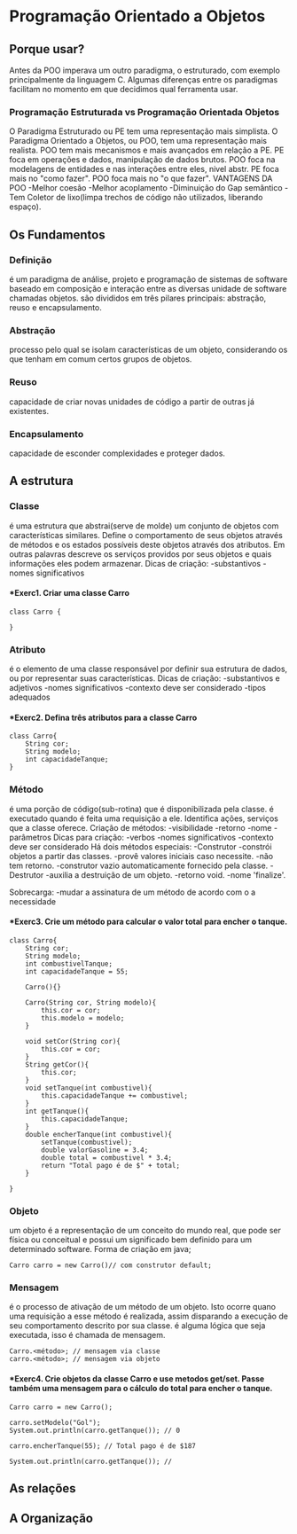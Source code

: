 # Programação Orientado a Objetos

## Porque usar?
Antes da POO imperava um outro paradigma, o estruturado, com exemplo principalmente da linguagem C. Algumas diferenças entre os paradigmas facilitam no momento em que decidimos qual ferramenta usar.
### Programação Estruturada vs Programação Orientada Objetos
O Paradigma Estruturado ou PE tem uma representação mais simplista.
O Paradigma Orientado a Objetos, ou POO, tem uma representação mais realista.
POO tem mais mecanismos e mais avançados em relação a PE. 
PE foca em operações e dados, manipulação de dados brutos.
POO foca na modelagens de entidades e nas interações entre eles,  nivel abstr.
PE foca mais no "como fazer".
POO foca mais no "o que fazer".
VANTAGENS DA POO
 -Melhor coesão
 -Melhor acoplamento
 -Diminuição do Gap semântico
 -Tem Coletor de lixo(limpa trechos de código não utilizados, liberando espaço).

## Os Fundamentos
### Definição 
é um paradigma de análise, projeto e programação de sistemas de software baseado em composição e interação entre as diversas unidade de software chamadas objetos.
são divididos em três pilares principais: abstração, reuso e encapsulamento.
### Abstração
processo pelo qual se isolam características de um objeto, considerando os que tenham em comum certos grupos de objetos.
### Reuso
capacidade de criar novas unidades de código a partir de outras já existentes.
### Encapsulamento
capacidade de esconder complexidades e proteger dados.

## A estrutura
### Classe
é uma estrutura que abstrai(serve de molde) um conjunto de objetos com características similares. Define o comportamento de seus objetos através de métodos e os estados possíveis deste objetos através dos atributos. Em outras palavras descreve os serviços providos por seus objetos e quais informações eles podem armazenar.
Dicas de criação:
-substantivos
-nomes significativos

#### *Exerc1. Criar uma classe Carro
```
class Carro {

}
```
### Atributo
é o elemento de uma classe responsável por definir sua estrutura de dados, ou por representar suas características.
Dicas de criação:
-substantivos e adjetivos
-nomes significativos
-contexto deve ser considerado
-tipos adequados

#### *Exerc2. Defina três atributos para a classe Carro
```
class Carro{
    String cor;
    String modelo;
    int capacidadeTanque;
}
```
### Método
é uma porção de código(sub-rotina) que é disponibilizada pela classe. é executado quando é feita uma requisição a ele. Identifica ações, serviços que a classe oferece.
Criação de métodos:
-visibilidade
-retorno
-nome
-parâmetros
Dicas para criação:
-verbos
-nomes significativos
-contexto deve ser considerado
Há dois métodos especiais:
-Construtor
    -constrói objetos a partir das classes.
    -provê valores iniciais caso necessite.
    -não tem retorno.
    -construtor vazio automaticamente fornecido pela classe.
-Destrutor
    -auxilia a destruição de um objeto.
    -retorno void.
    -nome 'finalize'.

Sobrecarga:
-mudar a assinatura de um método de acordo com o a necessidade 

#### *Exerc3. Crie um método para calcular o valor total para encher o tanque.
```
class Carro{
    String cor;
    String modelo;
    int combustivelTanque;
    int capacidadeTanque = 55;

    Carro(){}

    Carro(String cor, String modelo){
        this.cor = cor;
        this.modelo = modelo;
    }

    void setCor(String cor){
        this.cor = cor;
    }
    String getCor(){
        this.cor;
    }
    void setTanque(int combustivel){
        this.capacidadeTanque += combustivel;
    }
    int getTanque(){
        this.capacidadeTanque;
    }
    double encherTanque(int combustivel){
        setTanque(combustivel);
        double valorGasoline = 3.4;
        double total = combustivel * 3.4;
        return "Total pago é de $" + total;
    }

}
```
### Objeto
um objeto é a representação de um conceito do mundo real, que pode ser física ou conceitual e possui um significado bem definido para um determinado software.
Forma de criação em java;

```
Carro carro = new Carro()// com construtor default;
```
### Mensagem
é o processo de ativação de um método de um objeto. Isto ocorre quano uma requisição a esse método é realizada, assim disparando a execução de seu comportamento descrito por sua classe.
é alguma lógica que seja executada, isso é chamada de mensagem.

```
Carro.<método>; // mensagem via classe
carro.<método>; // mensagem via objeto
```
#### *Exerc4. Crie objetos da classe Carro e use metodos get/set. Passe também uma mensagem para o cálculo do total para encher o tanque.

```
Carro carro = new Carro();

carro.setModelo("Gol");
System.out.println(carro.getTanque()); // 0

carro.encherTanque(55); // Total pago é de $187

System.out.println(carro.getTanque()); //
```

## As relações

## A Organização